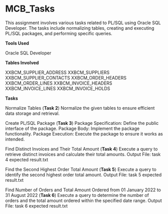 # MCB_Tasks
This assignment involves various tasks related to PL/SQL using Oracle SQL Developer. The tasks include normalizing tables, creating and executing PL/SQL packages, and performing specific queries.

**Tools Used**

Oracle SQL Developer

**Tables Involved**

XXBCM_SUPPLIER_ADDRESS
XXBCM_SUPPLIERS
XXBCM_SUPPLIER_CONTACTS
XXBCM_ORDER_HEADERS
XXBCM_ORDER_LINES
XXBCM_INVOICE_HEADERS
XXBCM_INVOICE_LINES
XXBCM_INVOICE_HOLDS

**Tasks**

Normalize Tables (**Task 2**)
Normalize the given tables to ensure efficient data storage and retrieval.

Create PL/SQL Package (**Task 3**)
Package Specification: Define the public interface of the package.
Package Body: Implement the package functionality.
Package Execution: Execute the package to ensure it works as intended.

Find Distinct Invoices and Their Total Amount (**Task 4**)
Execute a query to retrieve distinct invoices and calculate their total amounts.
Output File: task 4 expected result.txt

Find the Second Highest Order Total Amount (**Task 5**)
Execute a query to identify the second highest order total amount.
Output File: task 5 expected result.txt

Find Number of Orders and Total Amount Ordered from 01 January 2022 to 31 August 2022 (**Task 6**)
Execute a query to determine the number of orders and the total amount ordered within the specified date range.
Output File: task 6 expected result.txt


